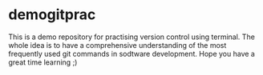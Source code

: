 # demogitprac
This is a demo repository for practising version control using terminal. The whole idea is to have a comprehensive understanding of the most frequently used git commands in sodtware development. Hope you have a great time learning ;) 

